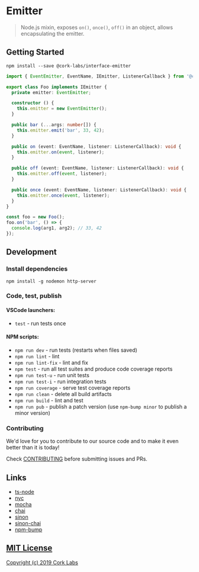 # Emitter

> Node.js mixin, exposes `on()`, `once()`, `off()` in an object, allows encapsulating the emitter.


## Getting Started

```shell
npm install --save @cork-labs/interface-emitter
```

```typescript
import { EventEmitter, EventName, IEmitter, ListenerCallback } from '@cork-labs/interface-emitter';

export class Foo implements IEmitter {
  private emitter: EventEmitter;

  constructor () {
    this.emitter = new EventEmitter();
  }

  public bar (...args: number[]) {
    this.emitter.emit('bar', 33, 42);
  }

  public on (event: EventName, listener: ListenerCallback): void {
    this.emitter.on(event, listener);
  }

  public off (event: EventName, listener: ListenerCallback): void {
    this.emitter.off(event, listener);
  }

  public once (event: EventName, listener: ListenerCallback): void {
    this.emitter.once(event, listener);
  }
}

const foo = new Foo();
foo.on('bar', () => {
  console.log(arg1, arg2); // 33, 42
});
```


## Development

### Install dependencies

```
npm install -g nodemon http-server
```

### Code, test, publish

#### VSCode launchers:
- `test` - run tests once

#### NPM scripts:
- `npm run dev` - run tests (restarts when files saved)
- `npm run lint` - lint
- `npm run lint-fix` - lint and fix
- `npm test` - run all test suites and produce code coverage reports
- `npm run test-u` - run unit tests
- `npm run test-i` - run integration tests
- `npm run coverage` - serve test coverage reports
- `npm run clean` - delete all build artifacts
- `npm run build` - lint and test
- `npm run pub` - publish a patch version (use `npm-bump minor` to publish a minor version)


### Contributing

We'd love for you to contribute to our source code and to make it even better than it is today!

Check [CONTRIBUTING](https://github.com/cork-labs/contributing/blob/master/CONTRIBUTING.md) before submitting issues and PRs.


## Links

- [ts-node](https://www.npmjs.com/package/ts-node)
- [nyc](https://github.com/istanbuljs/nyc)
- [mocha](https://github.com/mochajs/mocha)
- [chai](https://github.com/chaijs/chai)
- [sinon](http://sinonjs.org/)
- [sinon-chai](https://github.com/domenic/sinon-chai)
- [npm-bump](https://www.npmjs.com/package/npm-bump)


## [MIT License](LICENSE)

[Copyright (c) 2019 Cork Labs](http://cork-labs.mit-license.org/2019)
